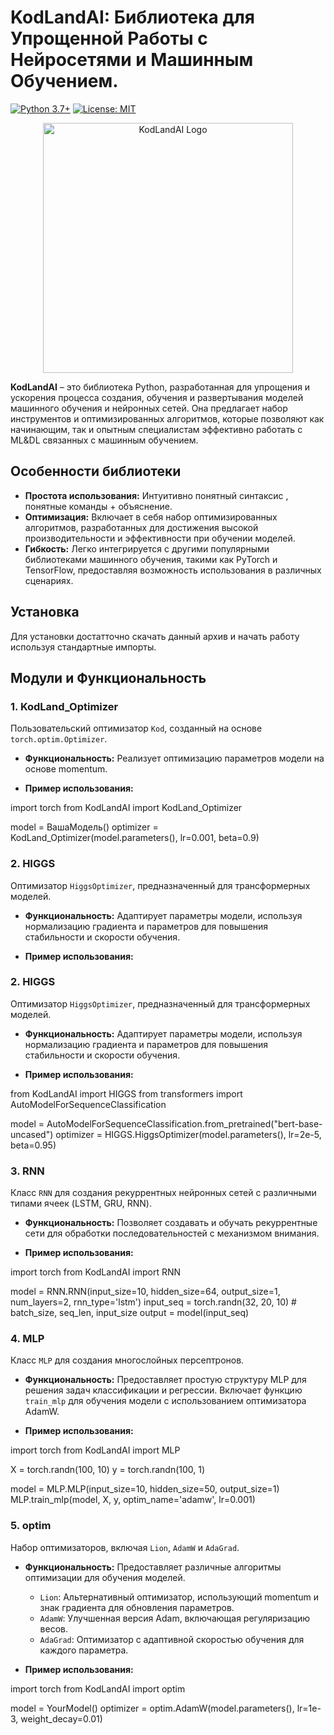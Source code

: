 # KodLandAI: Библиотека для Упрощенной Работы с Нейросетями и Машинным Обучением.

[![Python 3.7+](https://img.shields.io/badge/python-3.7+-blue.svg)](https://www.python.org/downloads/)
[![License: MIT](https://img.shields.io/badge/License-MIT-yellow.svg)](https://opensource.org/licenses/MIT)

<p align="center">
  <img src="https://example.com/kodlandai_logo.gif" alt="KodLandAI Logo" width="400"/>
</p>

**KodLandAI** – это библиотека Python, разработанная для упрощения и ускорения процесса создания, обучения и развертывания моделей машинного обучения и нейронных сетей. Она предлагает набор инструментов и оптимизированных алгоритмов, которые позволяют как начинающим, так и опытным специалистам эффективно работать с ML&DL связанных с машинным обучением.

## Особенности библиотеки

*   **Простота использования:** Интуитивно понятный синтаксис , понятные команды + объяснение.
*   **Оптимизация:** Включает в себя набор оптимизированных алгоритмов, разработанных для достижения высокой производительности и эффективности при обучении моделей.
*   **Гибкость:** Легко интегрируется с другими популярными библиотеками машинного обучения, такими как PyTorch и TensorFlow, предоставляя возможность использования в различных сценариях.

## Установка

Для установки достатточно скачать данный архив и начать работу используя стандартные импорты.


## Модули и Функциональность

### 1. KodLand\_Optimizer

Пользовательский оптимизатор `Kod`, созданный на основе `torch.optim.Optimizer`.

*   **Функциональность:** Реализует оптимизацию параметров модели на основе momentum.

*   **Пример использования:**

import torch
from KodLandAI import KodLand_Optimizer

model = ВашаМодель()
optimizer = KodLand_Optimizer(model.parameters(), lr=0.001, beta=0.9)


### 2. HIGGS

Оптимизатор `HiggsOptimizer`, предназначенный для трансформерных моделей.

*   **Функциональность:** Адаптирует параметры модели, используя нормализацию градиента и параметров для повышения стабильности и скорости обучения.

*   **Пример использования:**


### 2. HIGGS

Оптимизатор `HiggsOptimizer`, предназначенный для трансформерных моделей.

*   **Функциональность:** Адаптирует параметры модели, используя нормализацию градиента и параметров для повышения стабильности и скорости обучения.

*   **Пример использования:**

from KodLandAI import HIGGS
from transformers import AutoModelForSequenceClassification

model = AutoModelForSequenceClassification.from_pretrained("bert-base-uncased")
optimizer = HIGGS.HiggsOptimizer(model.parameters(), lr=2e-5, beta=0.95)


### 3. RNN

Класс `RNN` для создания рекуррентных нейронных сетей с различными типами ячеек (LSTM, GRU, RNN).

*   **Функциональность:** Позволяет создавать и обучать рекуррентные сети для обработки последовательностей с механизмом внимания.

*   **Пример использования:**

import torch
from KodLandAI import RNN

model = RNN.RNN(input_size=10, hidden_size=64, output_size=1, num_layers=2, rnn_type='lstm')
input_seq = torch.randn(32, 20, 10) # batch_size, seq_len, input_size
output = model(input_seq)

### 4. MLP

Класс `MLP` для создания многослойных персептронов.

*   **Функциональность:** Предоставляет простую структуру MLP для решения задач классификации и регрессии. Включает функцию `train_mlp` для обучения модели с использованием оптимизатора AdamW.

*   **Пример использования:**

import torch
from KodLandAI import MLP

X = torch.randn(100, 10)
y = torch.randn(100, 1)

model = MLP.MLP(input_size=10, hidden_size=50, output_size=1)
MLP.train_mlp(model, X, y, optim_name='adamw', lr=0.001)


### 5. optim

Набор оптимизаторов, включая `Lion`, `AdamW` и `AdaGrad`.

*   **Функциональность:** Предоставляет различные алгоритмы оптимизации для обучения моделей.

    *   `Lion`: Альтернативный оптимизатор, использующий momentum и знак градиента для обновления параметров.
    *   `AdamW`: Улучшенная версия Adam, включающая регуляризацию весов.
    *   `AdaGrad`: Оптимизатор с адаптивной скоростью обучения для каждого параметра.

*   **Пример использования:**

import torch
from KodLandAI import optim

model = YourModel()
optimizer = optim.AdamW(model.parameters(), lr=1e-3, weight_decay=0.01)


